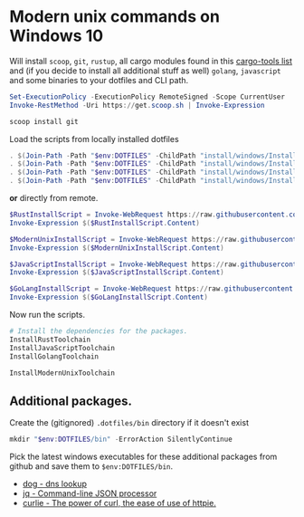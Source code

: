 # Modern unix commands on Windows 10

Will install `scoop`, `git`, `rustup`, all cargo modules found in this 
[cargo-tools list](https://github.com/oryon-dominik/dotfiles/blob/trunk/install/crates/cargo-tools.json)
and (if you decide to install all additional stuff as well) `golang`, `javascript` and some binaries to your dotfiles and CLI path.


```powershell
Set-ExecutionPolicy -ExecutionPolicy RemoteSigned -Scope CurrentUser
Invoke-RestMethod -Uri https://get.scoop.sh | Invoke-Expression
```

```powershell
scoop install git
```

Load the scripts from locally installed dotfiles

```powershell
. $(Join-Path -Path "$env:DOTFILES" -ChildPath "install/windows/InstallRust.ps1")
. $(Join-Path -Path "$env:DOTFILES" -ChildPath "install/windows/InstallModernUnixForWindows.ps1")
. $(Join-Path -Path "$env:DOTFILES" -ChildPath "install/windows/InstallJavaScript.ps1")
. $(Join-Path -Path "$env:DOTFILES" -ChildPath "install/windows/InstallGolang.ps1")
```

**or** directly from remote.

```powershell
$RustInstallScript = Invoke-WebRequest https://raw.githubusercontent.com/oryon-dominik/dotfiles/trunk/install/windows/InstallRust.ps1
Invoke-Expression $($RustInstallScript.Content)

$ModernUnixInstallScript = Invoke-WebRequest https://raw.githubusercontent.com/oryon-dominik/dotfiles/trunk/install/windows/InstallModernUnixForWindows.ps1
Invoke-Expression $($ModernUnixInstallScript.Content)

$JavaScriptInstallScript = Invoke-WebRequest https://raw.githubusercontent.com/oryon-dominik/dotfiles/trunk/install/windows/InstallJavaScript.ps1
Invoke-Expression $($JavaScriptInstallScript.Content)

$GoLangInstallScript = Invoke-WebRequest https://raw.githubusercontent.com/oryon-dominik/dotfiles/trunk/install/windows/InstallGolang.ps1
Invoke-Expression $($GoLangInstallScript.Content)
```

Now run the scripts.

```powershell
# Install the dependencies for the packages.
InstallRustToolchain
InstallJavaScriptToolchain
InstallGolangToolchain
```

```powershell
InstallModernUnixToolchain
```

## Additional packages.

Create the (gitignored) `.dotfiles/bin` directory if it doesn't exist

```powershell
mkdir "$env:DOTFILES/bin" -ErrorAction SilentlyContinue
```

Pick the latest windows executables for these additional packages from github and save them to `$env:DOTFILES/bin`.

- [dog - dns lookup](https://github.com/ogham/dog/releases)
- [jq - Command-line JSON processor](https://github.com/stedolan/jq/releases)
- [curlie - The power of curl, the ease of use of httpie.](https://github.com/rs/curlie/releases)
